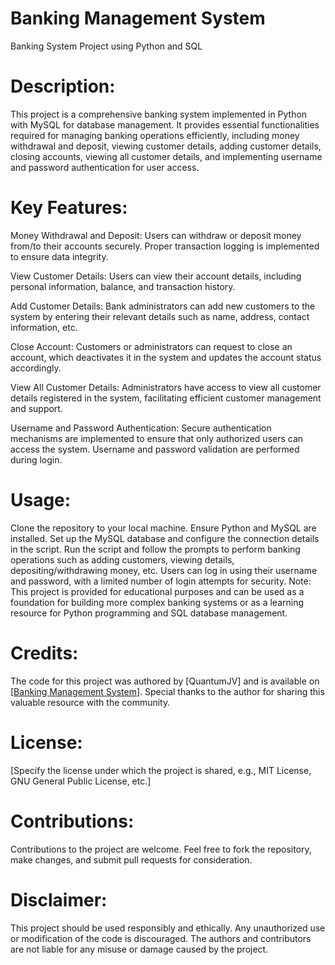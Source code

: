 # Banking Management System

Banking System Project using Python and SQL

# Description:
This project is a comprehensive banking system implemented in Python with MySQL for database management. It provides essential functionalities required for managing banking operations efficiently, including money withdrawal and deposit, viewing customer details, adding customer details, closing accounts, viewing all customer details, and implementing username and password authentication for user access.

# Key Features:

Money Withdrawal and Deposit: Users can withdraw or deposit money from/to their accounts securely. Proper transaction logging is implemented to ensure data integrity.

View Customer Details: Users can view their account details, including personal information, balance, and transaction history.

Add Customer Details: Bank administrators can add new customers to the system by entering their relevant details such as name, address, contact information, etc.

Close Account: Customers or administrators can request to close an account, which deactivates it in the system and updates the account status accordingly.

View All Customer Details: Administrators have access to view all customer details registered in the system, facilitating efficient customer management and support.

Username and Password Authentication: Secure authentication mechanisms are implemented to ensure that only authorized users can access the system. Username and password validation are performed during login.

# Usage:

Clone the repository to your local machine.
Ensure Python and MySQL are installed.
Set up the MySQL database and configure the connection details in the script.
Run the script and follow the prompts to perform banking operations such as adding customers, viewing details, depositing/withdrawing money, etc.
Users can log in using their username and password, with a limited number of login attempts for security.
Note:
This project is provided for educational purposes and can be used as a foundation for building more complex banking systems or as a learning resource for Python programming and SQL database management.

# Credits:
The code for this project was authored by [QuantumJV] and is available on [[Banking Management System](https://github.com/QuantumJV/Bank-Management-System/tree/main)]. Special thanks to the author for sharing this valuable resource with the community.

# License:
[Specify the license under which the project is shared, e.g., MIT License, GNU General Public License, etc.]

# Contributions:
Contributions to the project are welcome. Feel free to fork the repository, make changes, and submit pull requests for consideration.

# Disclaimer:
This project should be used responsibly and ethically. Any unauthorized use or modification of the code is discouraged. The authors and contributors are not liable for any misuse or damage caused by the project.
